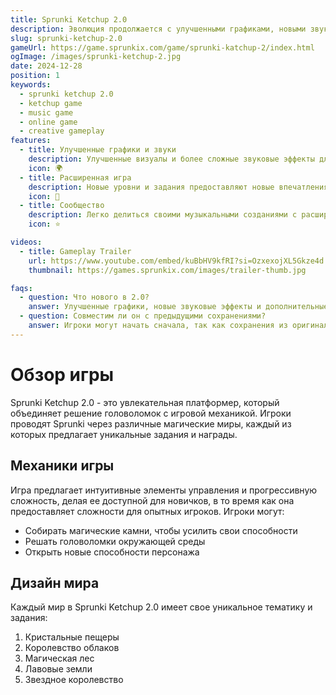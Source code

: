 ```yaml
---
title: Sprunki Ketchup 2.0
description: Эволюция продолжается с улучшенными графиками, новыми звуковыми механизмами и более сложными функциями игры.
slug: sprunki-ketchup-2.0
gameUrl: https://game.sprunkix.com/game/sprunki-katchup-2/index.html
ogImage: /images/sprunki-ketchup-2.jpg
date: 2024-12-28
position: 1
keywords:
  - sprunki ketchup 2.0
  - ketchup game
  - music game
  - online game
  - creative gameplay
features:
  - title: Улучшенные графики и звуки
    description: Улучшенные визуалы и более сложные звуковые эффекты для более насыщенного атмосферы
    icon: 🌍
  - title: Расширенная игра
    description: Новые уровни и задания предоставляют новые впечатления
    icon: 🧩
  - title: Сообщество
    description: Легко делиться своими музыкальными созданиями с расширенным сообществом
    icon: ⭐

videos:
  - title: Gameplay Trailer
    url: https://www.youtube.com/embed/kuBbHV9kfRI?si=OzxexojXL5Gkze4d
    thumbnail: https://games.sprunkix.com/images/trailer-thumb.jpg

faqs:
  - question: Что нового в 2.0?
    answer: Улучшенные графики, новые звуковые эффекты и дополнительные механики игры делают эту версию отличной.
  - question: Совместим ли он с предыдущими сохранениями?
    answer: Игроки могут начать сначала, так как сохранения из оригинала могут не переноситься из-за значительных изменений в механике игры.
---
```


# Обзор игры

Sprunki Ketchup 2.0 - это увлекательная платформер, который объединяет решение головоломок с игровой механикой. Игроки проводят Sprunki через различные магические миры, каждый из которых предлагает уникальные задания и награды.

## Механики игры

Игра предлагает интуитивные элементы управления и прогрессивную сложность, делая ее доступной для новичков, в то время как она предоставляет сложности для опытных игроков. Игроки могут:

- Собирать магические камни, чтобы усилить свои способности
- Решать головоломки окружающей среды
- Открыть новые способности персонажа

## Дизайн мира

Каждый мир в Sprunki Ketchup 2.0 имеет свое уникальное тематику и задания:

1. Кристальные пещеры
2. Королевство облаков
3. Магическая лес
4. Лавовые земли
5. Звездное королевство